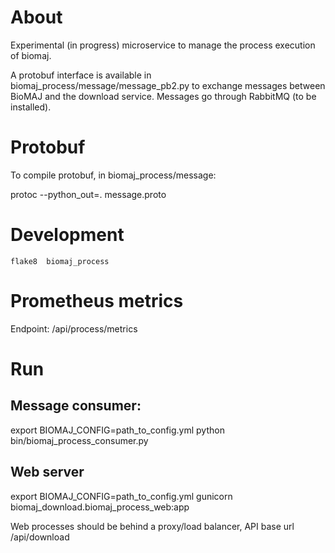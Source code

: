 # About

Experimental (in progress) microservice to manage the process execution of biomaj.

A protobuf interface is available in biomaj_process/message/message_pb2.py to exchange messages between BioMAJ and the download service.
Messages go through RabbitMQ (to be installed).

# Protobuf

To compile protobuf, in biomaj_process/message:

protoc --python_out=. message.proto

# Development

    flake8  biomaj_process 

# Prometheus metrics

Endpoint: /api/process/metrics


# Run

## Message consumer:
export BIOMAJ_CONFIG=path_to_config.yml
python bin/biomaj_process_consumer.py

## Web server

export BIOMAJ_CONFIG=path_to_config.yml
gunicorn biomaj_download.biomaj_process_web:app

Web processes should be behind a proxy/load balancer, API base url /api/download
